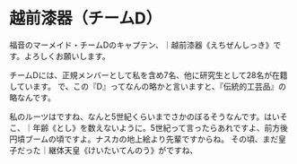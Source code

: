 # 越前漆器（チームD）

福音のマーメイド・チームDのキャプテン、｜越前漆器《えちぜんしっき》です。よろしくお願いします。

チームDには、正規メンバーとして私を含め7名、他に研究生として28名が在籍しています。
で、この『D』ってなんの略かと言いますと、『伝統的工芸品』の略なんです。

私のルーツはですね、なんと5世紀くらいまでさかのぼるそうなんです。はいそこ、｜年齢《とし》を数えないように。5世紀って言ったらあれですよ、前方後円墳ブームの頃ですよ。ナスカの地上絵より先輩ですからね。
その頃、まだ皇子だった｜継体天皇《けいたいてんのう》がですね、
<!--stackedit_data:
eyJoaXN0b3J5IjpbLTE0MjIzODMxNywtNDM3NDY2NzMwLC00Nj
I3NTg3NjgsODI0MDA0MzcyLC0xNjA1NzA5NzYwXX0=
-->